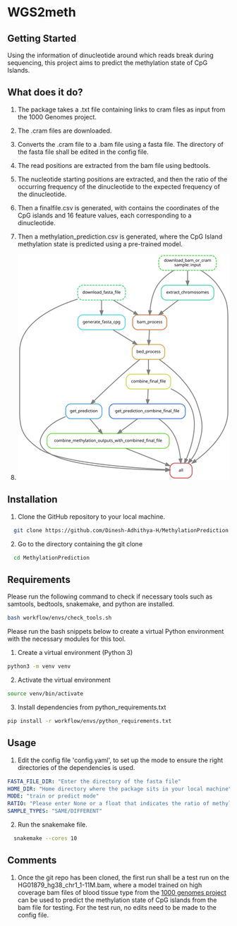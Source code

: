 # WGS2meth

## Getting Started

Using the information of dinucleotide around which reads break during sequencing, this project aims to predict the methylation state of CpG Islands.

## What does it do?
1. The package takes a .txt file containing links to cram files as input from the 1000 Genomes project.
2. The .cram files are downloaded.
3. Converts the .cram file to a .bam file using a fasta file. The directory of the fasta file shall be edited in the config file.
4. The read positions are extracted from the bam file using bedtools.
5. The nucleotide starting positions are extracted, and then the ratio of the occurring frequency of the dinucleotide to the expected frequency of the dinucleotide.
6. Then a finalfile.csv is generated, with contains the coordinates of the CpG islands and 16 feature values, each corresponding to a dinucleotide.
7. Then a methylation_prediction.csv is generated, where the CpG Island methylation state is predicted using a pre-trained model.

8. ![Workflow](./Figures/dag.svg)

## Installation

1. Clone the GitHub repository to your local machine.
```sh
  git clone https://github.com/Dinesh-Adhithya-H/MethylationPrediction.git
```
2. Go to the directory containing the git clone
```sh
  cd MethylationPrediction
```

## Requirements
Please run the following command to check if necessary tools such as samtools, bedtools, snakemake, and python are installed.

```sh
bash workflow/envs/check_tools.sh
```

Please run the bash snippets below to create a virtual Python environment with the necessary modules for this tool.
1. Create a virtual environment (Python 3)
```sh
python3 -m venv venv
```
2. Activate the virtual environment
```sh
source venv/bin/activate
```
3. Install dependencies from python_requirements.txt
```sh
pip install -r workflow/envs/python_requirements.txt
```

## Usage

1. Edit the config file 'config.yaml', to set up the mode to ensure the right directories of the dependencies is used.
``` yaml
FASTA_FILE_DIR: "Enter the directory of the fasta file"
HOME_DIR: "Home directory where the package sits in your local machine"
MODE: "train or predict mode"
RATIO: "Please enter None or a float that indicates the ratio of methylated samples in the dataset"
SAMPLE_TYPES: "SAME/DIFFERENT"
```
2. Run the snakemake file.
``` sh
  snakemake --cores 10
```

## Comments

1. Once the git repo has been cloned, the first run shall be a test run on the HG01879_hg38_chr1_1-11M.bam, where  a model trained on high coverage bam files of blood tissue type from the [1000 genomes project](http://ftp.1000genomes.ebi.ac.uk/vol1/ftp/data_collections/1000_genomes_project) can be used to predict the methylation state of CpG islands from the bam file for testing. For the test run, no edits need to be made to the config file.
